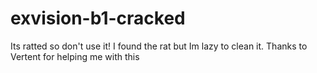 # exvision-b1-cracked
Its ratted so don't use it! I found the rat but Im lazy to clean it. Thanks to Vertent for helping me with this 
